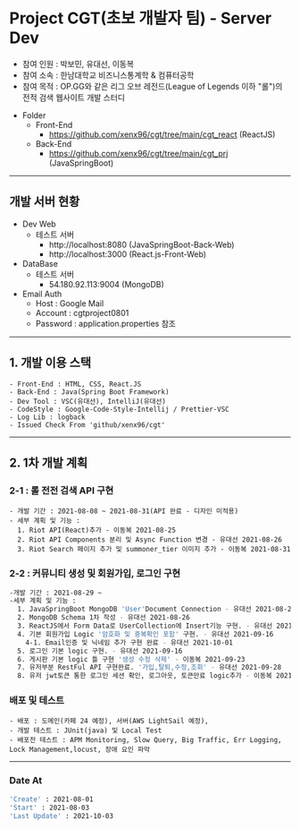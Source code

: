 # Project CGT(초보 개발자 팀) - Server Dev
- 참여 인원 : 박보민, 유대선, 이동복
- 참여 소속 : 한남대학교 비즈니스통계학 & 컴퓨터공학
- 참여 목적 : OP.GG와 같은 리그 오브 레전드(League of Legends 이하 "롤")의 전적 검색 웹사이트 개발 스터디 
* Folder 
  - Front-End
    + https://github.com/xenx96/cgt/tree/main/cgt_react (ReactJS)
  - Back-End
    + https://github.com/xenx96/cgt/tree/main/cgt_prj (JavaSpringBoot)
    
***
## 개발 서버 현황
* Dev Web 
  - 테스트 서버
    + http://localhost:8080 (JavaSpringBoot-Back-Web)
    + http://localhost:3000 (React.js-Front-Web)
* DataBase
  - 테스트 서버
    + 54.180.92.113:9004 (MongoDB)
* Email Auth
  - Host : Google Mail
  - Account : cgtproject0801
  - Password : application.properties 참조 


   
***
## 1. 개발 이용 스택
```
- Front-End : HTML, CSS, React.JS
- Back-End : Java(Spring Boot Framework) 
- Dev Tool : VSC(유대선), IntelliJ(유대선)
- CodeStyle : Google-Code-Style-Intellij / Prettier-VSC
- Log Lib : logback
- Issued Check From 'github/xenx96/cgt'
```   
***
## 2. 1차 개발 계획
### 2-1 : 롤 전전 검색 API 구현 
```
- 개발 기간 : 2021-08-08 ~ 2021-08-31(API 완료 - 디자인 미적용)
- 세부 계획 및 기능 : 
  1. Riot API(React)추가 - 이동복 2021-08-25
  2. Riot API Components 분리 및 Async Function 변경 - 유대선 2021-08-26
  3. Riot Search 페이지 추가 및 summoner_tier 이미지 추가 - 이동복 2021-08-31
```
### 2-2 : 커뮤니티 생성 및 회원가입, 로그인 구현
```sh
-개발 기간 : 2021-08-29 ~
-세부 계획 및 기능 :
  1. JavaSpringBoot MongoDB 'User'Document Connection - 유대선 2021-08-26
  2. MongoDB Schema 1차 작성 - 유대선 2021-08-26
  3. ReactJS에서 Form Data로 UserCollection에 Insert기능 구현. - 유대선 2021-08-31
  4. 기본 회원가입 Logic '암호화 및 중복확인 포함' 구현. - 유대선 2021-09-16
    4-1. Email인증 및 닉네임 추가 구현 완료 - 유대선 2021-10-01
  5. 로그인 기본 logic 구현. - 유대선 2021-09-16 
  6. 게시판 기본 logic 틀 구현 '생성 수정 삭제' - 이동복 2021-09-23
  7. 유저부분 RestFul API 구현완료. '가입,탈퇴,수정,조회' - 유대선 2021-09-28
  8. 유저 jwt토큰 통한 로그인 세션 확인, 로그아웃, 토큰만료 logic추가 - 이동복 2021-10-03
```
###  배포 및 테스트
```
- 배포 : 도메인(카페 24 예정), 서버(AWS LightSail 예정),
- 개발 테스트 : JUnit(java) 및 Local Test
- 배포전 테스트 : APM Monitoring, Slow Query, Big Traffic, Err Logging, Lock Management,locust, 장애 요인 파악
```
***

### Date At
```bash
'Create' : 2021-08-01
'Start' : 2021-08-03
'Last Update' : 2021-10-03
```
